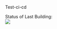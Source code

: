 Test-ci-cd

Status of Last Building:<br>
<img src="https://github.com/KorolevDP/test-ci-cd/workflows/My-GitHubActions-Basics/badge.svg?branch=main"><br>
